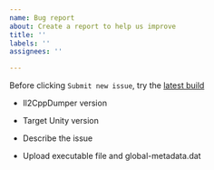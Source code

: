 ```yaml
---
name: Bug report
about: Create a report to help us improve
title: ''
labels: ''
assignees: ''

---
```


Before clicking `Submit new issue`, try the [latest build](https://ci.appveyor.com/project/Perfare/il2cppdumper/branch/master/artifacts)

- Il2CppDumper version

- Target Unity version

- Describe the issue

- Upload executable file and global-metadata.dat
